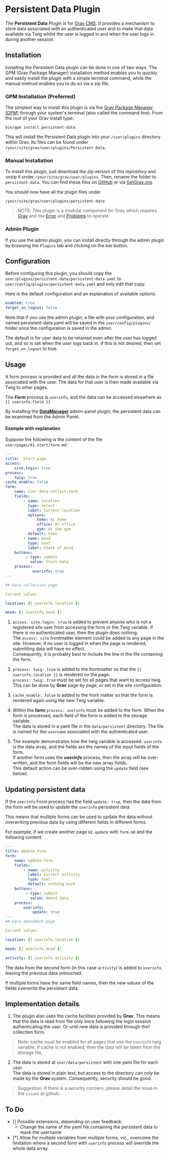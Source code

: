 # Persistent Data Plugin

The **Persistent Data** Plugin is for [Grav CMS](http://github.com/getgrav/grav). It provides a mechanism to store data associated with an authenticated user and to make that data available via Twig whilst the user is logged in and when the user logs in during another session.

## Installation

Installing the Persistent Data plugin can be done in one of two ways. The GPM (Grav Package Manager) installation method enables you to quickly and easily install the plugin with a simple terminal command, while the manual method enables you to do so via a zip file.

### GPM Installation (Preferred)

The simplest way to install this plugin is via the [Grav Package Manager (GPM)](http://learn.getgrav.org/advanced/grav-gpm) through your system's terminal (also called the command line).  From the root of your Grav install type:

    bin/gpm install persistent-data

This will install the Persistent Data plugin into your `/user/plugins` directory within Grav. Its files can be found under `/your/site/grav/user/plugins/Persistent Data`.

### Manual Installation

To install this plugin, just download the zip version of this repository and unzip it under `/your/site/grav/user/plugins`. Then, rename the folder to `persistent-data`. You can find these files on [GitHub](https://github.com/finanalyst/grav-plugin-persistent-data) or via [GetGrav.org](http://getgrav.org/downloads/plugins#extras).

You should now have all the plugin files under

    /your/site/grav/user/plugins/persistent-data

> NOTE: This plugin is a modular component for Grav which requires [Grav](http://github.com/getgrav/grav) and the [Error](https://github.com/getgrav/grav-plugin-error) and [Problems](https://github.com/getgrav/grav-plugin-problems) to operate.

### Admin Plugin

If you use the admin plugin, you can install directly through the admin plugin by browsing the `Plugins` tab and clicking on the `Add` button.

## Configuration

Before configuring this plugin, you should copy the `user/plugins/persistent-data/persistent-data.yaml` to `user/config/plugins/persistent-data.yaml` and only edit that copy.

Here is the default configuration and an explanation of available options:

```yaml
enabled: true
forget_on_logout: false
```

Note that if you use the admin plugin, a file with your configuration, and named persistent-data.yaml will be saved in the `user/config/plugins/` folder once the configuration is saved in the admin.

The default is for user data to be retained even after the user has logged out, and so is set when the user logs back in. If this is not desired, then set `forget_on_logout` to true.

## Usage

A form process is provided and all the data in the form is stored in a file associated with the user. The data for that user is then made available via Twig to other pages.

The ***Form*** process is `userinfo`, and the data can be accessed elsewhere as `{{ userinfo.field }}`

By installing the [**DataManager**](https://github.com/getgrav/grav-plugin-data-manager) admin-panel plugin, the persistent data can be examined from the Admin Panel.

#### Example with explanation

Suppose the following is the content of the file `user/pages/01.start/form.md`:
``` yaml
---
title:  Start page
access:
    site.login: true
process:
    twig: true
cache_enable: false
form:
    name: user-data-collect-form
    fields:
        - name: location
          type: select
          label: Current location
          options:
              home: At home
              office: At office
              gym: At the gym
          default: home
        - name: mood
          type: text
          label: State of mind
    buttons:
         - type: submit
           value: Store data
    process:
            userinfo: true
---

## Data collection page

Current values

location: {{ userinfo.location }}

mood: {{ userinfo.mood }}

```
1. `access: site.login: true` is added to prevent anyone who is not a registered site user from accessing the form or the Twig variable. If there is no authenticated user, then the plugin does nothing.  
The `access: site` frontmatter element could be added to any page in the site. However, if no user is logged in when the page is rendered, submitting data will have no effect.  
Consequently, it is probably best to include the line in the file containing the form.

2. `process: twig: true` is added to the frontmatter so that the `{{ userinfo.location }}` is rendered on the page.   
`process: twig: true` must be set for all pages that want to access twig. This can be done by **Grav** page by page, or set in the site configuration.

1. `cache_enable: false` is added to the front matter so that the form is rendered again using the new Twig variable.

3. Within the **form** `process: userinfo` must be added to the form. When the form is processed, each field of the form is added to the storage variable.  
The data is stored in a yaml file in the `data/persistent` directory. The file is named for the `username` associated with the authenticated user.

4. The example demonstrates how the twig variable is accessed. `userinfo` is the data array, and the fields are the names of the input fields of the form.   
If another form uses the ***userinfo*** process, then the array will be over-written, and the form fields will be the new array fields.  
This default action can be over-ridden using the `update` field (see below).

## Updating persistent data

If the `userinfo` Form process has the field `update: true`, then the data from the form will be used to update the `userinfo` persistent data.

This means that multiple forms can be used to update the data without overwriting previous data by using different fields in different forms.

For example, if we create another page `02.update` with `form.md` and the following content:
```Yaml
---
title: Update Form
form:
    name: update-form
    fields:
        - name: activity
          label: Current activity
          type: text
          default: nothing much
    buttons:
         - type: submit
           value: Amend data
    process:
        userinfo:
            update: true
---
## Data amendment page

Current values

location: {{ userinfo.location }}

mood: {{ userinfo.mood }}

activity: {{ userinfo.activity }}
```
The data from the second form (in this case `activity`) is added to `userinfo`, leaving the previous data untouched.

If multiple forms have the same field names, then the new values of the fields overwrite the persistent data.

## Implementation details

1. The plugin also uses the cache facilities provided by **Grav**. This means that the data is read from file only once following the login session authenticating the user. Or until new data is provided through the1 collection form.
> Note: cache must be enabled for all pages that use the `userinfo` twig variable. If cache is not enabled, then the data will be taken from the storage file.

2. The data is stored at `user/data/persistent` with one yaml file for each user.  
The data is stored in plain text, but access to the directory can only be made by the **Grav** system. Consequently, security should be good.
> Suggestion: If there is a security concern, please detail the issue in the `issues` at github.

## To Do

- [] Possible extensions, depending on user feedback:
    - Change the name of the yaml file containing the persistent data to mask the username.
- [*]  Allow for multiple variables from multiple forms, viz., overcome the limitation where a second form with `userinfo` process will override the whole data array.
